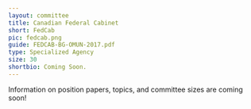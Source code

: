 ```yaml
---
layout: committee
title: Canadian Federal Cabinet
short: FedCab
pic: fedcab.png
guide: FEDCAB-BG-OMUN-2017.pdf
type: Specialized Agency
size: 30
shortbio: Coming Soon.
---
```


Information on position papers, topics, and committee sizes are coming soon!
